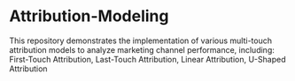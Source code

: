# Attribution-Modeling
This repository demonstrates the implementation of various multi-touch attribution models to analyze marketing channel performance, including:  First-Touch Attribution, Last-Touch Attribution, Linear Attribution, U-Shaped Attribution
